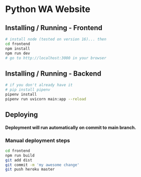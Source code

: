 # Python WA Website

## Installing / Running - Frontend

``` sh
# install node (tested on version 16)... then
cd frontend
npm install
npm run dev
# go to http://localhost:3000 in your browser
```

## Installing / Running - Backend

``` sh
# if you don't already have it
# pip install pipenv
pipenv install
pipenv run uvicorn main:app --reload
```

## Deploying

#### Deployment will run automatically on commit to main branch.

### Manual deployment steps

``` sh
cd frontend
npm run build
git add dist
git commit -m 'my awesome change'
git push heroku master
```

